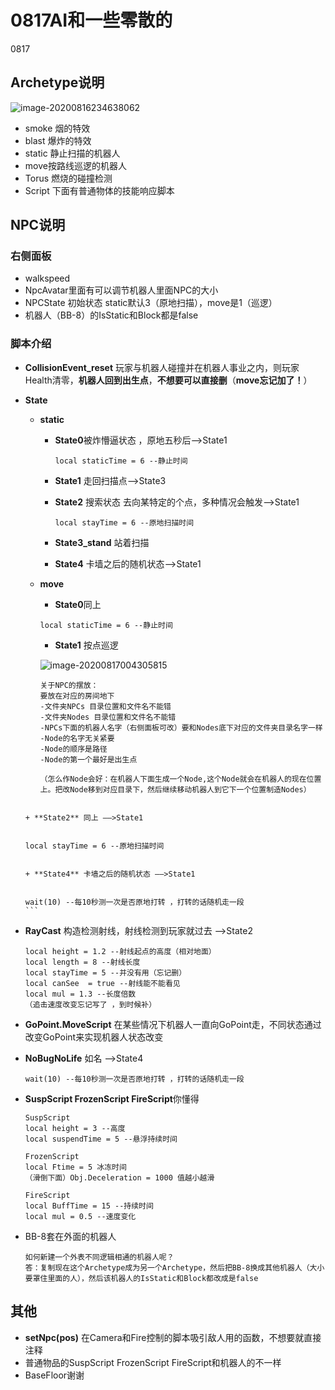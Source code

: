 # 0817AI和一些零散的

  0817



## Archetype说明

![image-20200816234638062](F:\lls\MyProject\LEARN\2020lls_gamejam\code_learn\image-20200816234638062.png)

+ smoke 烟的特效
+ blast 爆炸的特效
+ static 静止扫描的机器人
+ move按路线巡逻的机器人
+ Torus 燃烧的碰撞检测
+ Script 下面有普通物体的技能响应脚本

  

## NPC说明

### 右侧面板

+ walkspeed 
+ NpcAvatar里面有可以调节机器人里面NPC的大小
+ NPCState 初始状态 static默认3（原地扫描），move是1（巡逻）
+ 机器人（BB-8）的IsStatic和Block都是false

  

### 脚本介绍

+ **CollisionEvent_reset** 玩家与机器人碰撞并在机器人事业之内，则玩家Health清零，**机器人回到出生点**，**不想要可以直接删**（**move忘记加了！**）

  

+ **State**

  + **static**

    + **State0**被炸懵逼状态 ，原地五秒后——>State1

      ```
      local staticTime = 6 --静止时间
      ```

    + **State1** 走回扫描点——>State3

    + **State2** 搜索状态 去向某特定的个点，多种情况会触发——>State1

      ```
      local stayTime = 6 --原地扫描时间
      ```

    + **State3_stand** 站着扫描

    + **State4** 卡墙之后的随机状态——>State1
   + **move**

     + **State0**同上

     ```
     local staticTime = 6 --静止时间
     ```
     

     + **State1** 按点巡逻 

      ![image-20200817004305815](C:\Users\ashww\AppData\Roaming\Typora\typora-user-images\image-20200817004305815.png)

      ```
      关于NPC的摆放：
      要放在对应的房间地下
      -文件夹NPCs 目录位置和文件名不能错
      -文件夹Nodes 目录位置和文件名不能错
      -NPCs下面的机器人名字（右侧面板可改）要和Nodes底下对应的文件夹目录名字一样
      -Node的名字无关紧要
      -Node的顺序是路径
      -Node的第一个最好是出生点
      
      （怎么作Node会好：在机器人下面生成一个Node,这个Node就会在机器人的现在位置上。把改Node移到对应目录下，然后继续移动机器人到它下一个位置制造Nodes）
      ```
   ```
     
  + **State2** 同上 ——>State1
     
   ```
      local stayTime = 6 --原地扫描时间
   ```
     
  + **State4** 卡墙之后的随机状态 ——>State1
     
   ```
      wait(10) --每10秒测一次是否原地打转 ，打转的话随机走一段
      ```

  

+ **RayCast** 构造检测射线，射线检测到玩家就过去 ——>State2

      local height = 1.2 --射线起点的高度（相对地面）
      local length = 8 --射线长度
      local stayTime = 5 --并没有用（忘记删）
      local canSee  = true --射线能不能看见
      local mul = 1.3 --长度倍数
      （追击速度改变忘记写了 ，到时候补）
  
+ **GoPoint.MoveScript** 在某些情况下机器人一直向GoPoint走，不同状态通过改变GoPoint来实现机器人状态改变

+ **NoBugNoLife** 如名 ——>State4

      wait(10) --每10秒测一次是否原地打转 ，打转的话随机走一段
  
+ **SuspScript FrozenScript FireScript**你懂得

      SuspScript
      local height = 3 --高度
      local suspendTime = 5 --悬浮持续时间
      
      FrozenScript
      local Ftime = 5 冰冻时间
      （滑倒下面）Obj.Deceleration = 1000 值越小越滑
      
      FireScript
      local BuffTime = 15 --持续时间
      local mul = 0.5 --速度变化
  



+ BB-8套在外面的机器人

  ```
  如何新建一个外表不同逻辑相通的机器人呢？
  答：复制现在这个Archetype成为另一个Archetype，然后把BB-8换成其他机器人（大小要罩住里面的人），然后该机器人的IsStatic和Block都改成是false
  ```

  

## 其他

+ **setNpc(pos)** 在Camera和Fire控制的脚本吸引敌人用的函数，不想要就直接注释
+ 普通物品的SuspScript FrozenScript FireScript和机器人的不一样
+ BaseFloor谢谢